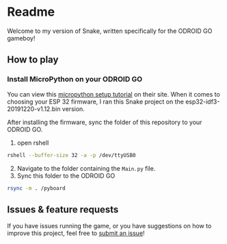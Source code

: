 # Readme

Welcome to my version of Snake, written specifically for the ODROID GO gameboy!

## How to play

### Install MicroPython on your ODROID GO

You can view this [micropython setup tutorial](https://wiki.odroid.com/odroid_go/micropython/01_micropython_setup) on their site. When it comes to choosing your ESP 32 firmware, I ran this Snake project on the esp32-idf3-20191220-v1.12.bin version.

After installing the firmware, sync the folder of this repository to your ODROID GO.

1. open rshell

```bash
rshell --buffer-size 32 -a -p /dev/ttyUSB0
```

2. Navigate to the folder containing the `Main.py` file.
3. Sync this folder to the ODROID GO

```bash
rsync -m . /pyboard
```


## Issues & feature requests

If you have issues running the game, or you have suggestions on how to improve this project, feel free to [submit an issue](https://github.com/wserr/Snake/issues)!